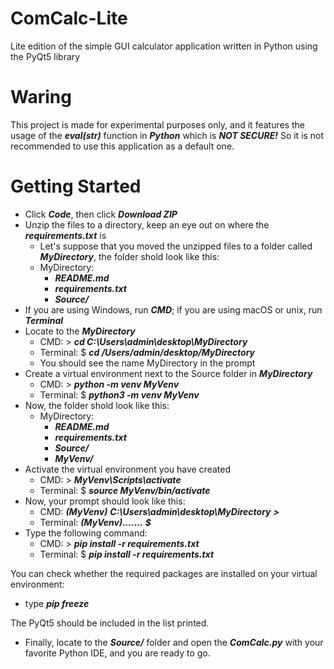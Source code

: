 # ComCalc-Lite
Lite edition of the simple GUI calculator application written in Python using the PyQt5 library

# Waring
This project is made for experimental purposes only, and it features the usage of the ***eval(str)*** function in ***Python*** which is ***NOT SECURE!*** So it is not recommended to use this application as a default one.

# Getting Started
- Click ***Code***, then click ***Download ZIP***
- Unzip the files to a directory, keep an eye out on where the ***requirements.txt*** is
  - Let's suppose that you moved the unzipped files to a folder called ***MyDirectory***, the folder shold look like this:
  - MyDirectory:
    - ***README.md***
    - ***requirements.txt***
    - ***Source/***
- If you are using Windows, run ***CMD***; if you are using macOS or unix, run ***Terminal***
- Locate to the ***MyDirectory***
  - CMD: > ***cd C:\Users\admin\desktop\MyDirectory***
  - Terminal: $ ***cd /Users/admin/desktop/MyDirectory***
  - You should see the name MyDirectory in the prompt
- Create a virtual environment next to the Source folder in ***MyDirectory***
  - CMD: > ***python -m venv MyVenv***
  - Terminal: $ ***python3 -m venv MyVenv***
- Now, the folder shold look like this:
  - MyDirectory:
    - ***README.md***
    - ***requirements.txt***
    - ***Source/***
    - ***MyVenv/***
- Activate the virtual environment you have created
  - CMD: > ***MyVenv\Scripts\activate***
  - Terminal: $ ***source MyVenv/bin/activate***
- Now, your prompt should look like this:
  - CMD: ***(MyVenv)*** ***C:\Users\admin\desktop\MyDirectory***  ***>***
  - Terminal: ***(MyVenv).......*** ***$***
- Type the following command:
  - CMD: > ***pip install -r requirements.txt***
  - Terminal: $ ***pip install -r requirements.txt***

You can check whether the required packages are installed on your virtual environment:
  - type ***pip freeze***
  
The PyQt5 should be included in the list printed.

- Finally, locate to the ***Source/*** folder and open the ***ComCalc.py*** with your favorite Python IDE, and you are ready to go.


